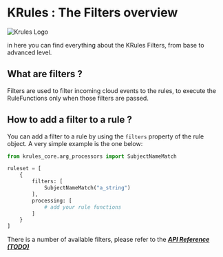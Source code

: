 # KRules : The Filters overview

![Krules Logo](https://github.com/airspot-dev/krules/blob/feature/docs/.support/krules_ext_logo.png)

in here you can find everything about the KRules Filters, from base to advanced level.

## What are filters ?

Filters are used to filter incoming cloud events to the rules, to execute the RuleFunctions only when those filters are passed.

## How to add a filter to a rule ?

You can add a filter to a rule by using the `filters` property of the rule object. A very simple example is the one below:

``` python
from krules_core.arg_processors import SubjectNameMatch

ruleset = [
    {
        filters: [
            SubjectNameMatch("a_string")
        ],
        processing: [
            # add your rule functions
        ]
    }
]
```

There is a number of available filters, please refer to the [***API Reference (TODO)***](./TODO)